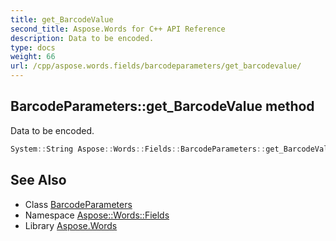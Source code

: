 ```yaml
---
title: get_BarcodeValue
second_title: Aspose.Words for C++ API Reference
description: Data to be encoded.
type: docs
weight: 66
url: /cpp/aspose.words.fields/barcodeparameters/get_barcodevalue/
---
```

## BarcodeParameters::get_BarcodeValue method


Data to be encoded.

```cpp
System::String Aspose::Words::Fields::BarcodeParameters::get_BarcodeValue() const
```

## See Also

* Class [BarcodeParameters](../)
* Namespace [Aspose::Words::Fields](../../)
* Library [Aspose.Words](../../../)
